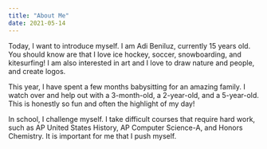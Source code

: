 ```yaml
---
title: "About Me"
date: 2021-05-14
---
```


Today, I want to introduce myself.
I am Adi Beniluz, currently 15 years old. 
You should know are that I love ice hockey, soccer, snowboarding, and kitesurfing!
I am also interested in art and I love to draw nature and people, and create logos. 

This year, I have spent a few months babysitting for an amazing family.
I watch over and help out with a 3-month-old, a 2-year-old, and a 5-year-old.
This is honestly so fun and often the highlight of my day!

In school, I challenge myself. 
I take difficult courses that require hard work, such as AP United States History, 
AP Computer Science-A, and Honors Chemistry. It is important for me that I push myself.

